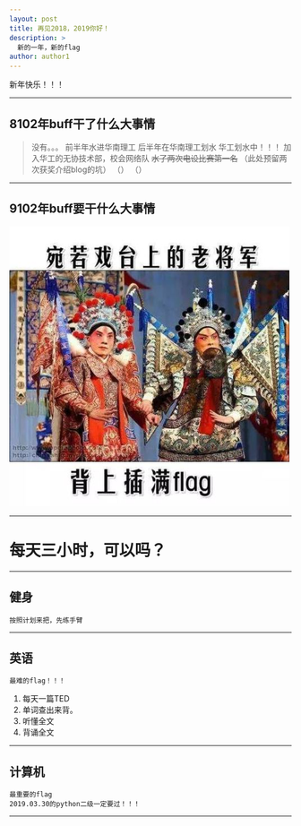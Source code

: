 ```yaml
---
layout: post
title: 再见2018，2019你好！
description: >
  新的一年，新的flag
author: author1
---
```


新年快乐！！！

--------

## 8102年buff干了什么大事情

> 没有。。。
> 前半年水进华南理工
> 后半年在华南理工划水
华工划水中！！！
> 加入华工的无协技术部，校会网络队
> ~~水了两次电设比赛第一名~~
（此处预留两次获奖介绍blog的坑）
（）
（）

---------

## 9102年buff要干什么大事情


![1](/assets/img/daily/1.jpg)

---
# 每天三小时，可以吗？

----
## 健身
    按照计划来把，先练手臂

---
## 英语
    最难的flag！！！
1. 每天一篇TED          
2. 单词查出来背。           
3. 听懂全文         
4. 背诵全文         

---

## 计算机
    最重要的flag
    2019.03.30的python二级一定要过！！！
   
---